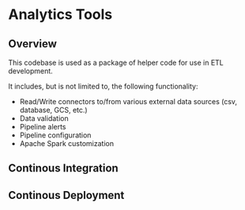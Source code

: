 # Analytics Tools

## Overview

This codebase is used as a package of helper code for use in ETL development.

It includes, but is not limited to, the following functionality:

- Read/Write connectors to/from various external data sources (csv, database, GCS, etc.)
- Data validation
- Pipeline alerts
- Pipeline configuration
- Apache Spark customization

## Continous Integration

## Continous Deployment
